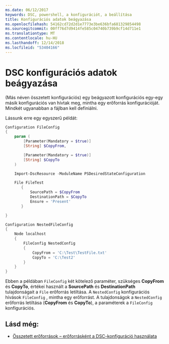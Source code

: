 ```yaml
---
ms.date: 06/12/2017
keywords: DSC, powershell, a konfigurációt, a beállítása
title: Konfigurációs adatok beágyazása
ms.openlocfilehash: 54162cd72d2d1e7773e3be636bfa681329854498
ms.sourcegitcommit: 00ff76d7d9414fe585c04740b739b9cf14d711e1
ms.translationtype: MT
ms.contentlocale: hu-HU
ms.lasthandoff: 12/14/2018
ms.locfileid: "53404166"
---
```

# <a name="nesting-dsc-configurations"></a>DSC konfigurációs adatok beágyazása

(Más néven összetett konfigurációs) egy beágyazott konfigurációs egy-egy másik konfigurációs van hívtak meg, mintha egy erőforrás konfigurációját.
Mindkét ugyanabban a fájlban kell definiálni.

Lássunk erre egy egyszerű példát:

```powershell
Configuration FileConfig
{
    param (
        [Parameter(Mandatory = $true)]
        [String] $CopyFrom,

        [Parameter(Mandatory = $true)]
        [String] $CopyTo
    )

    Import-DscResource -ModuleName PSDesiredStateConfiguration

    File FileTest
       {
           SourcePath = $CopyFrom
           DestinationPath = $CopyTo
           Ensure = 'Present'
       }

}

Configuration NestedFileConfig
{
    Node localhost
    {
        FileConfig NestedConfig
        {
            CopyFrom = 'C:\Test\TestFile.txt'
            CopyTo = 'C:\Test2'
        }
    }
}
```

Ebben a példában `FileConfig` két kötelező paraméter, szükséges **CopyFrom** és **CopyTo**, értékei használt a **SourcePath** és  **DestinationPath** tulajdonságait a `File` erőforrás letiltása.
A `NestedConfig` konfigurációs hívások `FileConfig` , mintha egy erőforrást.
A tulajdonságok a `NestedConfig` erőforrás letiltása (**CopyFrom** és **CopyTo**), a paraméterek a `FileConfig` konfigurációs.

## <a name="see-also"></a>Lásd még:

- [Összetett erőforrások – erőforrásként a DSC-konfiguráció használata](../resources/authoringResourceComposite.md)